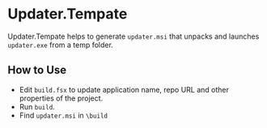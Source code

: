 # Updater.Tempate

Updater.Tempate helps to generate `updater.msi` that unpacks and launches `updater.exe` 
from a temp folder.

## How to Use

* Edit `build.fsx` to update application name, repo URL and other properties of the project. 
* Run `build`. 
* Find `updater.msi` in `\build`

